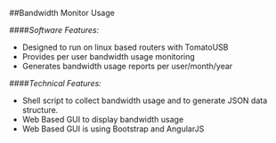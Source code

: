##Bandwidth Monitor Usage

####*Software Features:*
- Designed to run on linux based routers with TomatoUSB
- Provides per user bandwidth usage monitoring
- Generates bandwidth usage reports per user/month/year

####*Technical Features:*
- Shell script to collect bandwidth usage and to generate JSON data structure.
- Web Based GUI to display bandwidth usage
- Web Based GUI is using Bootstrap and AngularJS
